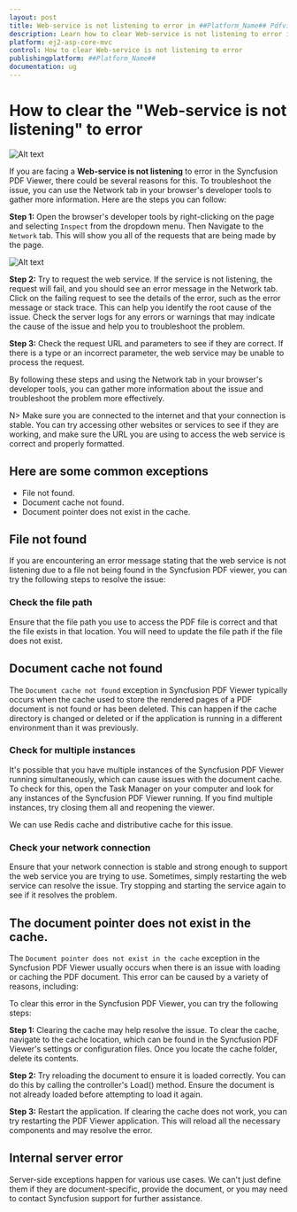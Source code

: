 ```yaml
---
layout: post
title: Web-service is not listening to error in ##Platform_Name## Pdfviewer Component
description: Learn how to clear Web-service is not listening to error in Syncfusion ##Platform_Name## Pdfviewer component of Syncfusion Essential JS 2 and more.
platform: ej2-asp-core-mvc
control: How to clear Web-service is not listening to error
publishingplatform: ##Platform_Name##
documentation: ug
---
```


# How to clear the "Web-service is not listening" to error

![Alt text](./images/webservice.png)

If you are facing a **Web-service is not listening** to error in the Syncfusion PDF Viewer, there could be several reasons for this. To troubleshoot the issue, you can use the Network tab in your browser's developer tools to gather more information. Here are the steps you can follow:

**Step 1:** Open the browser's developer tools by right-clicking on the page and selecting `Inspect` from the dropdown menu. Then Navigate to the `Network` tab. This will show you all of the requests that are being made by the page.

![Alt text](./images/networktab.png)

**Step 2:** Try to request the web service. If the service is not listening, the request will fail, and you should see an error message in the Network tab. Click on the failing request to see the details of the error, such as the error message or stack trace. This can help you identify the root cause of the issue. Check the server logs for any errors or warnings that may indicate the cause of the issue and help you to troubleshoot the problem.

**Step 3:** Check the request URL and parameters to see if they are correct. If there is a type or an incorrect parameter, the web service may be unable to process the request.

By following these steps and using the Network tab in your browser's developer tools, you can gather more information about the issue and troubleshoot the problem more effectively.

N> Make sure you are connected to the internet and that your connection is stable. You can try accessing other websites or services to see if they are working, and make sure the URL you are using to access the web service is correct and properly formatted.

## Here are some common exceptions

* File not found.
* Document cache not found.
* Document pointer does not exist in the cache.

## File not found

If you are encountering an error message stating that the web service is not listening due to a file not being found in the Syncfusion PDF viewer, you can try the following steps to resolve the issue:

### Check the file path

Ensure that the file path you use to access the PDF file is correct and that the file exists in that location. You will need to update the file path if the file does not exist.

## Document cache not found

The `Document cache not found` exception in Syncfusion PDF Viewer typically occurs when the cache used to store the rendered pages of a PDF document is not found or has been deleted. This can happen if the cache directory is changed or deleted or if the application is running in a different environment than it was previously.

### Check for multiple instances

It's possible that you have multiple instances of the Syncfusion PDF Viewer running simultaneously, which can cause issues with the document cache. To check for this, open the Task Manager on your computer and look for any instances of the Syncfusion PDF Viewer running. If you find multiple instances, try closing them all and reopening the viewer.

We can use Redis cache and distributive cache for this issue.

### Check your network connection

Ensure that your network connection is stable and strong enough to support the web service you are trying to use. Sometimes, simply restarting the web service can resolve the issue. Try stopping and starting the service again to see if it resolves the problem.

## The document pointer does not exist in the cache.

The `Document pointer does not exist in the cache` exception in the Syncfusion PDF Viewer usually occurs when there is an issue with loading or caching the PDF document. This error can be caused by a variety of reasons, including:

To clear this error in the Syncfusion PDF Viewer, you can try the following steps:

**Step 1:** Clearing the cache may help resolve the issue. To clear the cache, navigate to the cache location, which can be found in the Syncfusion PDF Viewer's settings or configuration files. Once you locate the cache folder, delete its contents.

**Step 2:** Try reloading the document to ensure it is loaded correctly. You can do this by calling the controller's Load() method. Ensure the document is not already loaded before attempting to load it again.

**Step 3:** Restart the application. If clearing the cache does not work, you can try restarting the PDF Viewer application. This will reload all the necessary components and may resolve the error.

## Internal server error

Server-side exceptions happen for various use cases. We can't just define them if they are document-specific, provide the document, or you may need to contact Syncfusion support for further assistance.